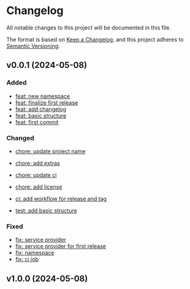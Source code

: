 # Changelog

All notable changes to this project will be documented in this file.

The format is based on [Keep a Changelog](https://keepachangelog.com/en/1.1.0/),
and this project adheres to [Semantic Versioning](https://semver.org/spec/v2.0.0.html).

## v0.0.1 (2024-05-08)

### Added

- [feat: new namespace](https://gitlab.com/ludo237/laravel-nanoid/-/commit/df6ec3310338f4d83f3af09ae7ea71f025690602)
- [feat: finalize first release](https://gitlab.com/ludo237/laravel-nanoid/-/commit/50fb62a72d33b18cdac009e6da1978543c9fb408)
- [feat: add changelog](https://gitlab.com/ludo237/laravel-nanoid/-/commit/c34d896d97d68539f07ad8fff72712d1642e7cb3)
- [feat: basic structure](https://gitlab.com/ludo237/laravel-nanoid/-/commit/e818caf045921b02b4cb25aff9d722eadc7ef8f0)
- [feat: first commit](https://gitlab.com/ludo237/laravel-nanoid/-/commit/54025acc2cb24489bb25b7d6c17cd9fba51662d4)

### Changed

- [chore: update project name](https://gitlab.com/ludo237/laravel-nanoid/-/commit/30f04483089709805141d184a7ce47d651f2ee0a)
- [chore: add extras](https://gitlab.com/ludo237/laravel-nanoid/-/commit/cfb9838048770c51fd5d420110927cd62a6078da)
- [chore: update ci](https://gitlab.com/ludo237/laravel-nanoid/-/commit/e609e606c687e7a1b6c476704c25e2e0f64141f0)
- [chore: add license](https://gitlab.com/ludo237/laravel-nanoid/-/commit/c9098f935cc99044c7ffc764ca18419a754a9f94)

- [ci: add workflow for release and tag](https://gitlab.com/ludo237/laravel-nanoid/-/commit/cf371ce415f3edbb5db56343e11f107df794bc83)

- [test: add basic structure](https://gitlab.com/ludo237/laravel-nanoid/-/commit/73e1c8fa21dabb92d0fb182105fa9d847c78ed8b)

### Fixed

- [fix: service provider](https://gitlab.com/ludo237/laravel-nanoid/-/commit/3b59b9740daf475d930c4b23086953298c18e619)
- [fix: service provider for first release](https://gitlab.com/ludo237/laravel-nanoid/-/commit/76cd34be4448fab308bdbc74d564cf43515f8ca9)
- [fix: namespace](https://gitlab.com/ludo237/laravel-nanoid/-/commit/61c759fdb3ff62783ec879bcb3be8a366815a689)
- [fix: ci job](https://gitlab.com/ludo237/laravel-nanoid/-/commit/42490d856b9a0c0a877d0e9552e37b93833579ac)

## v1.0.0 (2024-05-08)
